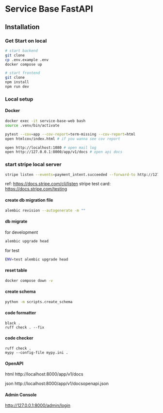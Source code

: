 # Service Base FastAPI

## Installation

### Get Start on local

```sh
# start backend
git clone
cp .env.example .env
docker compose up

# start frontend
git clone
npm install
npm run dev
```

### Local setup

#### Docker

```bash
docker exec -it service-base-web bash
source .venv/bin/activate

pytest --cov=app --cov-report=term-missing --cov-report=html
open htmlcov/index.html # if you wanna see cov report

open http://localhost:1080 # open mail log
open http://127.0.0.1:8000/app/v1/docs # open api docs

```

### start stripe local server

```sh
stripe listen --events=payment_intent.succeeded --forward-to http://127.0.0.1:8000/app/v1/payment-intents/webhook
```

ref: https://docs.stripe.com/cli/listen
stripe test card: https://docs.stripe.com/testing

#### create db migration file

```bash
alembic revision --autogenerate -m ""
```

#### db migrate

for development

```bash
alembic upgrade head
```

for test

```bash
ENV=test alembic upgrade head
```

#### reset table

```bash
docker compose down -v
```

#### create schema

```bash
python -m scripts.create_schema
```

#### code formatter

```
black .
ruff check . --fix
```

#### code checker

```
ruff check .
mypy --config-file mypy.ini .
```

#### OpenAPI

html
http://localhost:8000/app/v1/docs

json
http://localhost:8000/app/v1/docsopenapi.json

#### Admin Console

http://127.0.0.1:8000/admin/login

